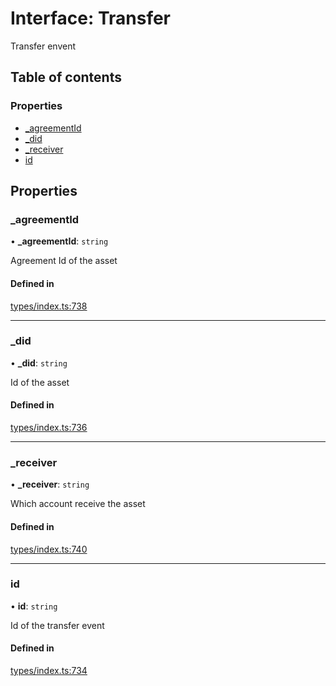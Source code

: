 # Interface: Transfer

Transfer envent

## Table of contents

### Properties

- [\_agreementId](Transfer.md#_agreementid)
- [\_did](Transfer.md#_did)
- [\_receiver](Transfer.md#_receiver)
- [id](Transfer.md#id)

## Properties

### \_agreementId

• **\_agreementId**: `string`

Agreement Id of the asset

#### Defined in

[types/index.ts:738](https://github.com/nevermined-io/components-catalog/blob/430abaf/catalog/src/types/index.ts#L738)

___

### \_did

• **\_did**: `string`

Id of the asset

#### Defined in

[types/index.ts:736](https://github.com/nevermined-io/components-catalog/blob/430abaf/catalog/src/types/index.ts#L736)

___

### \_receiver

• **\_receiver**: `string`

Which account receive the asset

#### Defined in

[types/index.ts:740](https://github.com/nevermined-io/components-catalog/blob/430abaf/catalog/src/types/index.ts#L740)

___

### id

• **id**: `string`

Id of the transfer event

#### Defined in

[types/index.ts:734](https://github.com/nevermined-io/components-catalog/blob/430abaf/catalog/src/types/index.ts#L734)

